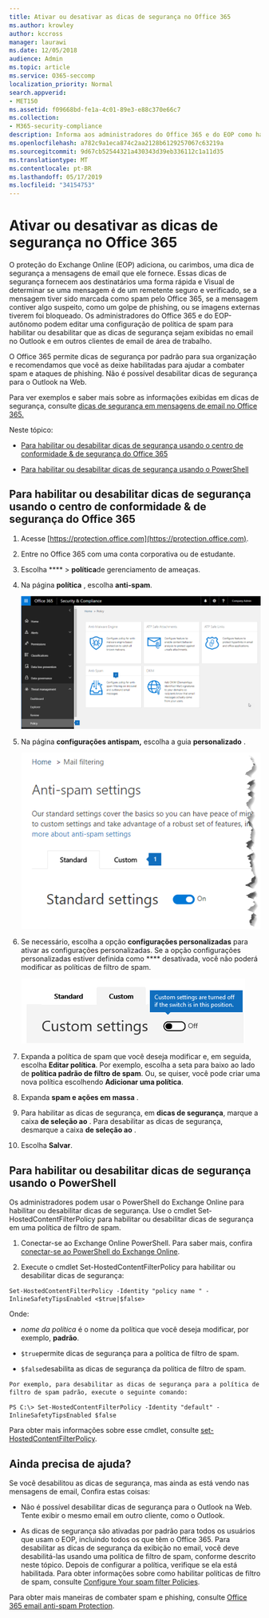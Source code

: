 ```yaml
---
title: Ativar ou desativar as dicas de segurança no Office 365
ms.author: krowley
author: kccross
manager: laurawi
ms.date: 12/05/2018
audience: Admin
ms.topic: article
ms.service: O365-seccomp
localization_priority: Normal
search.appverid:
- MET150
ms.assetid: f09668bd-fe1a-4c01-89e3-e88c370e66c7
ms.collection:
- M365-security-compliance
description: Informa aos administradores do Office 365 e do EOP como habilitar e desabilitar dicas de segurança em mensagens de email.
ms.openlocfilehash: a782c9a1eca874c2aa2128b6129257067c63219a
ms.sourcegitcommit: 9d67cb52544321a430343d39eb336112c1a11d35
ms.translationtype: MT
ms.contentlocale: pt-BR
ms.lasthandoff: 05/17/2019
ms.locfileid: "34154753"
---
```

# <a name="enable-or-disable-safety-tips-in-office-365"></a>Ativar ou desativar as dicas de segurança no Office 365

O proteção do Exchange Online (EOP) adiciona, ou carimbos, uma dica de segurança a mensagens de email que ele fornece. Essas dicas de segurança fornecem aos destinatários uma forma rápida e Visual de determinar se uma mensagem é de um remetente seguro e verificado, se a mensagem tiver sido marcada como spam pelo Office 365, se a mensagem contiver algo suspeito, como um golpe de phishing, ou se imagens externas tiverem foi bloqueado. Os administradores do Office 365 e do EOP-autônomo podem editar uma configuração de política de spam para habilitar ou desabilitar que as dicas de segurança sejam exibidas no email no Outlook e em outros clientes de email de área de trabalho. 
  
O Office 365 permite dicas de segurança por padrão para sua organização e recomendamos que você as deixe habilitadas para ajudar a combater spam e ataques de phishing. Não é possível desabilitar dicas de segurança para o Outlook na Web.
  
Para ver exemplos e saber mais sobre as informações exibidas em dicas de segurança, consulte [dicas de segurança em mensagens de email no Office 365.](safety-tips-in-office-365.md)
  
Neste tópico:
  
- [Para habilitar ou desabilitar dicas de segurança usando o centro de conformidade &amp; de segurança do Office 365](enable-or-disable-safety-tips.md#SandCCsafetytip)
    
- [Para habilitar ou desabilitar dicas de segurança usando o PowerShell](enable-or-disable-safety-tips.md#pshellsafetytip)
    
## <a name="to-enable-or-disable-safety-tips-by-using-the-office-365-security-amp-compliance-center"></a>Para habilitar ou desabilitar dicas de segurança usando o centro de conformidade &amp; de segurança do Office 365
<a name="SandCCsafetytip"> </a>

1. Acesse [https://protection.office.com](https://protection.office.com).
    
2. Entre no Office 365 com uma conta corporativa ou de estudante.
    
3. Escolha **** \> **política**de gerenciamento de ameaças. 
    
4. Na página **política** , escolha **anti-spam**.
    
    ![Esta captura de tela mostra como acessar a página configurações antispam no centro de conformidade de &amp; segurança.](media/b8eb2ee3-2eb1-4ea2-b138-f6d7fb2e23de.png)
  
5. Na página **configurações antispam,** escolha a guia **personalizado** . 
    
    ![Esta captura de tela mostra a localização da guia personalizada na página configurações antispam no centro de conformidade de &amp; segurança.](media/1d688d23-e6f3-4de5-84a7-e8ce31786193.png)
  
6. Se necessário, escolha a opção **configurações personalizadas** para ativar as configurações personalizadas. Se a opção configurações personalizadas estiver definida como **** desativada, você não poderá modificar as políticas de filtro de spam.
    
    ![Esta captura de tela mostra as configurações de política de filtro antispam personalizadas desativadas.](media/94f900ad-b556-4a31-a3ac-acfcd72e71b8.png)
  
7. Expanda a política de spam que você deseja modificar e, em seguida, escolha **Editar política**. Por exemplo, escolha a seta para baixo ao lado de **política padrão de filtro de spam**. Ou, se quiser, você pode criar uma nova política escolhendo **Adicionar uma política**.
    
8. Expanda **spam e ações em massa** . 
    
9. Para habilitar as dicas de segurança, em **dicas de segurança**, marque a caixa **de seleção ao** . Para desabilitar as dicas de segurança, desmarque a caixa **de seleção ao** . 
    
10. Escolha **Salvar**.
    
## <a name="to-enable-or-disable-safety-tips-by-using-powershell"></a>Para habilitar ou desabilitar dicas de segurança usando o PowerShell
<a name="pshellsafetytip"> </a>

Os administradores podem usar o PowerShell do Exchange Online para habilitar ou desabilitar dicas de segurança. Use o cmdlet Set-HostedContentFilterPolicy para habilitar ou desabilitar dicas de segurança em uma política de filtro de spam.
  
1. Conectar-se ao Exchange Online PowerShell. Para saber mais, confira [conectar-se ao PowerShell do Exchange Online](http://go.microsoft.com/fwlink/p/?LinkId=396554).
    
2. Execute o cmdlet Set-HostedContentFilterPolicy para habilitar ou desabilitar dicas de segurança:
    
  ```
  Set-HostedContentFilterPolicy -Identity "policy name " -InlineSafetyTipsEnabled <$true|$false>
  ```

Onde:
    
  -  *nome da política* é o nome da política que você deseja modificar, por exemplo, **padrão**.
    
  -  `$true`permite dicas de segurança para a política de filtro de spam. 
    
  -  `$false`desabilita as dicas de segurança da política de filtro de spam. 
    
    Por exemplo, para desabilitar as dicas de segurança para a política de filtro de spam padrão, execute o seguinte comando:
    
  ```
  PS C:\> Set-HostedContentFilterPolicy -Identity "default" -InlineSafetyTipsEnabled $false
  ```

Para obter mais informações sobre esse cmdlet, consulte [set-HostedContentFilterPolicy](https://technet.microsoft.com/library/jj200781.aspx).
    
## <a name="still-need-help"></a>Ainda precisa de ajuda?
<a name="pshellsafetytip"> </a>

Se você desabilitou as dicas de segurança, mas ainda as está vendo nas mensagens de email, Confira estas coisas:
  
- Não é possível desabilitar dicas de segurança para o Outlook na Web. Tente exibir o mesmo email em outro cliente, como o Outlook.
    
- As dicas de segurança são ativadas por padrão para todos os usuários que usam o EOP, incluindo todos os que têm o Office 365. Para desabilitar as dicas de segurança da exibição no email, você deve desabilitá-las usando uma política de filtro de spam, conforme descrito neste tópico. Depois de configurar a política, verifique se ela está habilitada. Para obter informações sobre como habilitar políticas de filtro de spam, consulte [Configure Your spam filter Policies](https://technet.microsoft.com/library/jj200684.aspx).
    
Para obter mais maneiras de combater spam e phishing, consulte [Office 365 email anti-spam Protection](anti-spam-protection.md).
  

